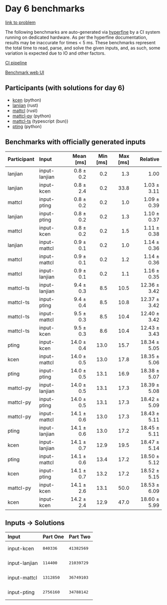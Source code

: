 # Day 6 benchmarks

[link to problem](https://adventofcode.com/2023/day/6)

The following benchmarks are auto-generated via
[hyperfine](https://github.com/sharkdp/hyperfine) by a CI system running on
dedicated hardware. As per the hyperfine documentation, results may be
inaccurate for times < 5 ms. These benchmarks represent the total time to read,
parse, and solve the given inputs, and, as such, some variation is expected due
to IO and other factors.

[CI pipeline](http://ci.papercode.net:8080/teams/main/pipelines/aoc2023)

[Benchmark web UI](https://aoc.ancalagon.black)


## Participants (with solutions for day 6)

- [kcen](https://github.com/kcen/aoc2023) (python)
- [lanjian](https://github.com/lanjian/aoc-2023) (rust)
- [mattcl](https://github.com/mattcl/aoc2023) (rust)
- [mattcl-py](https://github.com/mattcl/aoc2023-py) (python)
- [mattcl-ts](https://github.com/mattcl/aoc2023-js) (typescript (bun))
- [pting](https://github.com/pting/aoc2023) (python)


## Benchmarks with officially generated inputs

| Participant | Input | Mean [ms] | Min [ms] | Max [ms] | Relative |
|:---|:---|---:|---:|---:|---:|
| lanjian | input-lanjian | 0.8 ± 0.2 | 0.2 | 1.3 | 1.00 |
| lanjian | input-kcen | 0.8 ± 2.4 | 0.2 | 33.8 | 1.03 ± 3.11 |
| mattcl | input-pting | 0.8 ± 0.2 | 0.2 | 1.0 | 1.09 ± 0.39 |
| lanjian | input-pting | 0.8 ± 0.2 | 0.2 | 1.3 | 1.10 ± 0.37 |
| mattcl | input-kcen | 0.8 ± 0.2 | 0.2 | 1.5 | 1.11 ± 0.38 |
| lanjian | input-mattcl | 0.9 ± 0.1 | 0.2 | 1.0 | 1.14 ± 0.36 |
| mattcl | input-mattcl | 0.9 ± 0.1 | 0.2 | 1.2 | 1.14 ± 0.36 |
| mattcl | input-lanjian | 0.9 ± 0.1 | 0.2 | 1.1 | 1.16 ± 0.35 |
| mattcl-ts | input-lanjian | 9.4 ± 0.3 | 8.5 | 10.5 | 12.36 ± 3.42 |
| mattcl-ts | input-pting | 9.4 ± 0.4 | 8.5 | 10.8 | 12.37 ± 3.42 |
| mattcl-ts | input-mattcl | 9.5 ± 0.3 | 8.5 | 10.4 | 12.40 ± 3.42 |
| mattcl-ts | input-kcen | 9.5 ± 0.3 | 8.6 | 10.4 | 12.43 ± 3.43 |
| pting | input-kcen | 14.0 ± 0.4 | 13.0 | 15.7 | 18.34 ± 5.05 |
| kcen | input-mattcl | 14.0 ± 0.5 | 13.0 | 17.8 | 18.35 ± 5.06 |
| pting | input-pting | 14.0 ± 0.5 | 13.1 | 16.9 | 18.38 ± 5.07 |
| mattcl-py | input-lanjian | 14.0 ± 0.5 | 13.1 | 17.3 | 18.39 ± 5.08 |
| mattcl-py | input-pting | 14.0 ± 0.5 | 13.1 | 17.3 | 18.42 ± 5.09 |
| mattcl-py | input-mattcl | 14.1 ± 0.6 | 13.0 | 17.3 | 18.43 ± 5.11 |
| pting | input-lanjian | 14.1 ± 0.6 | 13.0 | 17.2 | 18.45 ± 5.11 |
| kcen | input-lanjian | 14.1 ± 0.7 | 12.9 | 19.5 | 18.47 ± 5.14 |
| pting | input-mattcl | 14.1 ± 0.6 | 13.4 | 17.2 | 18.50 ± 5.12 |
| kcen | input-pting | 14.1 ± 0.7 | 13.2 | 17.2 | 18.52 ± 5.15 |
| mattcl-py | input-kcen | 14.1 ± 2.6 | 13.1 | 50.0 | 18.53 ± 6.09 |
| kcen | input-kcen | 14.2 ± 2.4 | 12.9 | 47.0 | 18.60 ± 5.99 |


## Inputs -> Solutions

| Input | Part One | Part Two |
|:---|:---|:---|
|input-kcen|<pre>840336</pre>|<pre>41382569</pre>|
|input-lanjian|<pre>114400</pre>|<pre>21039729</pre>|
|input-mattcl|<pre>1312850</pre>|<pre>36749103</pre>|
|input-pting|<pre>2756160</pre>|<pre>34788142</pre>|